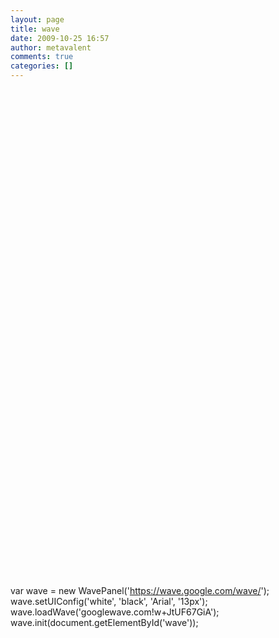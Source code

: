```yaml
---
layout: page
title: wave
date: 2009-10-25 16:57
author: metavalent
comments: true
categories: []
---
```

<div id="wave" style="width:480px;height:780px;"></div>



  var wave =
    new WavePanel('https://wave.google.com/wave/');
  wave.setUIConfig('white', 'black', 'Arial', '13px');
  wave.loadWave('googlewave.com!w+JtUF67GiA');
  wave.init(document.getElementById('wave'));

